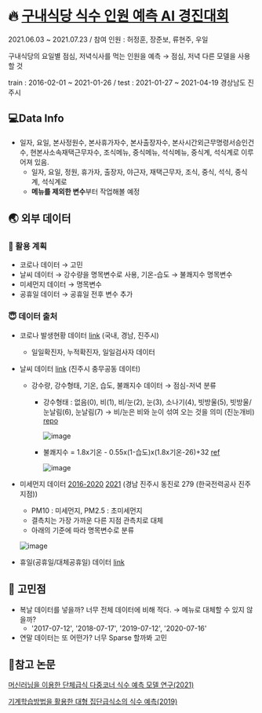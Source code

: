 # 🔥 [구내식당 식수 인원 예측 AI 경진대회](https://dacon.io/competitions/official/235743/overview/description)

2021.06.03 ~ 2021.07.23 / 참여 인원 : 허정훈, 장준보, 류현주, 우일

구내식당의 요일별 점심, 저녁식사를 먹는 인원을 예측 → 점심, 저녁 다른 모델을 사용할 것

train : 2016-02-01 ~ 2021-01-26 / test : 2021-01-27 ~ 2021-04-19 경상남도 진주시

## 💻Data Info

* 일자, 요일, 본사정원수, 본사휴가자수, 본사출장자수, 본사시간외근무명령서승인건수, 현본사소속재택근무자수, 조식메뉴, 중식메뉴, 석식메뉴, 중식계, 석식계로 이루어져 있음.
  * 일자, 요일, 정원, 휴가자, 출장자, 야근자, 재택근무자, 조식, 중식, 석식, 중식계, 석식계로
  * **메뉴를 제외한 변수**부터 작업해볼 예정

## 🌏 외부 데이터

### 🧐 활용 계획

* 코로나 데이터 → 고민
* 날씨 데이터 → 강수량을 명목변수로 사용, 기온-습도 → 불쾌지수 명목변수
* 미세먼지 데이터 → 명목변수
* 공휴일 데이터 → 공휴일 전후 변수 추가

###  😇 데이터 출처

* 코로나 발생현황 데이터 [link](https://www.data.go.kr/tcs/dss/selectApiDataDetailView.do?publicDataPk=15043378) (국내, 경남, 진주시)

  * 일일확진자, 누적확진자, 일일검사자 데이터

* 날씨 데이터 [link](https://www.data.go.kr/tcs/dss/selectApiDataDetailView.do?publicDataPk=15057682) (진주시 충무공동 데이터)

  * 강수량, 강수형태, 기온, 습도, 불쾌지수 데이터 → 점심-저녁 분류

    * 강수형태 : 없음(0), 비(1), 비/눈(2), 눈(3), 소나기(4), 빗방울(5), 빗방울/눈날림(6), 눈날림(7) → 비/눈은 비와 눈이 섞여 오는 것을 의미 (진눈개비) [repo](http://www.riss.kr/search/detail/DetailView.do?p_mat_type=be54d9b8bc7cdb09&control_no=b50f3c1b6f3af86cffe0bdc3ef48d419)

      ![image](https://user-images.githubusercontent.com/54921730/122006828-4480bf00-cdf2-11eb-8810-72a9b1e42a1e.png)

    * 불쾌지수 = 1.8x기온 - 0.55x(1-습도)x(1.8x기온-26)+32 [ref](https://www.kma.go.kr/HELP/basic/help_01_05.jsp)

      ![image](https://user-images.githubusercontent.com/54921730/122006864-506c8100-cdf2-11eb-9da5-3c4d88b10df3.png)

* 미세먼지 데이터 [2016-2020](http://www.airkorea.or.kr/web/pastSearch?pMENU_NO=123) [2021](http://www.airkorea.or.kr/web/realSearch?pMENU_NO=97) (경남 진주시 동진로 279 (한국전력공사 진주지점))

  * PM10 : 미세먼지, PM2.5 : 초미세먼지
  * 결측치는 가장 가까운 다른 지점 관측치로 대체
  * 아래의 기준에 따라 명목변수로 분류

  ![image](https://user-images.githubusercontent.com/54921730/122006917-5eba9d00-cdf2-11eb-983d-9dec5bd6a4de.png)

* 휴일(공휴일/대체공휴일) 데이터 [link](https://www.data.go.kr/data/15012690/openapi.do)

## 🤔 고민점

* 복날 데이터를 넣을까? 너무 전체 데이터에 비해 적다. → 메뉴로 대체할 수 있지 않을까?
  * '2017-07-12', '2018-07-17', '2019-07-12', '2020-07-16'
* 연말 데이터는 또 어떤가? 너무 Sparse 할까봐 고민

## 📑참고 논문

[머신러닝을 이용한 단체급식 다중코너 식수 예측 모델 연구(2021)](http://www.riss.kr/search/detail/DetailView.do?p_mat_type=be54d9b8bc7cdb09&control_no=b50f3c1b6f3af86cffe0bdc3ef48d419)

[기계학습방법을 활용한 대형 집단급식소의 식수 예측(2019)](http://koreascience.or.kr/article/JAKO201912261946958.pdf)

 



